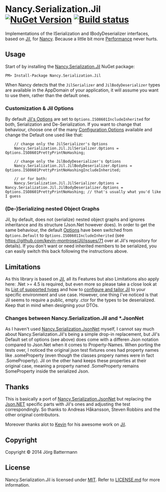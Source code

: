 # Nancy.Serialization.Jil [![NuGet Version](http://img.shields.io/nuget/v/Nancy.Serialization.Jil.svg?style=flat)](https://www.nuget.org/packages/Nancy.Serialization.Jil/) [![Build status](https://ci.appveyor.com/api/projects/status/8m1agvwx1qukrrc1)](https://ci.appveyor.com/project/jbattermann/nancy-serialization-jil)


Implementations of the ISerialization and IBodyDeserializer interfaces, based on [Jil](https://github.com/kevin-montrose/Jil), for [Nancy](http://nancyfx.org). Because a little bit more [Performance](https://github.com/kevin-montrose/Jil/blob/master/README.md#benchmarks) never hurts.

## Usage

Start of by installing the [Nancy.Serialization.Jil](https://www.nuget.org/packages/Nancy.Serialization.Jil/) NuGet package:

`PM> Install-Package Nancy.Serialization.Jil`

When Nancy detects that the `JilSerializer` and `JilBodyDeserializer` types are available in the AppDomain of your application, it will assume you want to use them, rather than the default ones.

### Customization & Jil Options

By default [Jil's Options](https://github.com/kevin-montrose/Jil#configuration) are set to `Options.ISO8601IncludeInherited` for both, Serialization and De-Serialization. If you want to change that behaviour, choose one of the many [Configuration Options](https://github.com/kevin-montrose/Jil/blob/master/README.md#configuration) available and change the Default one used like that:

```
    // change only the JilSerializer's Options
    Nancy.Serialization.Jil.JilSerializer.Options = Options.ISO8601PrettyPrintNoHashing;
    
    // change only the JilBodyDeserializer's Options
    Nancy.Serialization.Jil.JilBodyDeserializer.Options = Options.ISO8601PrettyPrintNoHashingIncludeInherited;
    
    // or for both:
    Nancy.Serialization.Jil.JilSerializer.Options = Nancy.Serialization.Jil.JilBodyDeserializer.Options = Options.ISO8601PrettyPrintNoHashing; // that's usually what you'd like I guess
```

### (De-)Serializing nested Object Graphs

Jil, by default, does not (serialize) nested object graphs and ignores inheritance and its structure (Json.Net however does). In order to get the same behaviour, the default [Options](https://github.com/kevin-montrose/Jil#configuration) have been switched from `Options.Default` to `Options.ISO8601IncludeInherited` (see https://github.com/kevin-montrose/Jil/issues/71 over at Jil's repository for details). If you don't want or need inherited members to be serialized, you can easily switch this back following the instructions above.

## Limitations

As this library is based on [Jil](https://github.com/kevin-montrose/Jil), all its Features but also Limitations also apply here: .Net >= 4.5 is required, but even more so please take a close look at its [List of supported types](https://github.com/kevin-montrose/Jil/blob/master/README.md#supported-types) and how to [configure and tailor Jil](https://github.com/kevin-montrose/Jil/blob/master/README.md#configuration) to your specific environment and use case. However, one thing I've noticed is that Jil seems to require a public, empty .ctor for the types to be deserialized. Keep that in mind when designing your DTOs.

### Changes between Nancy.Serialization.Jil and *.JsonNet
As I haven't used [Nancy.Serialization.JsonNet](https://github.com/NancyFx/Nancy.Serialization.JsonNet) myself, I cannot say much about Nancy.Serialization.Jil's being a simple drop-in replacement, but Jil's Default set of options (see above) does come with a differen Json notation compared to Json.Net when it comes to Property-Names. When porting the tests over, I noticed the original json test fixtures ones had property names like .someProperty (even though the classes propery names were in fact .SomeProperty). Jil on the other hand keeps these properties at their original case, meaning a property named .SomeProperty remains SomeProperty inside the serialized Json.

## Thanks

This is basically a port of [Nancy.Serialization.JsonNet](https://github.com/NancyFx/Nancy.Serialization.JsonNet) but replacing the [Json.NET](http://json.codeplex.com/) specific parts with Jil's ones and adjusting the test correspondingly. So thanks to Andreas Håkansson, Steven Robbins and the other original contributors.

Moreover thanks alot to [Kevin](https://github.com/kevin-montrose) for his awesome work on [Jil](https://github.com/kevin-montrose/Jil).

## Copyright

Copyright © 2014 Jörg Battermann

## License

Nancy.Serialization.Jil is licensed under [MIT](http://www.opensource.org/licenses/mit-license.php "Read more about the MIT license form"). Refer to [LICENSE.md](https://github.com/jbattermann/Nancy.Serialization.Jil/blob/master/LICENSE.md) for more information.
